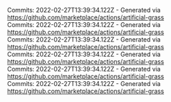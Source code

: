 Commits: 2022-02-27T13:39:34.122Z - Generated via https://github.com/marketplace/actions/artificial-grass
<br>
Commits: 2022-02-27T13:39:34.122Z - Generated via https://github.com/marketplace/actions/artificial-grass
<br>
Commits: 2022-02-27T13:39:34.122Z - Generated via https://github.com/marketplace/actions/artificial-grass
<br>
Commits: 2022-02-27T13:39:34.122Z - Generated via https://github.com/marketplace/actions/artificial-grass
<br>
Commits: 2022-02-27T13:39:34.122Z - Generated via https://github.com/marketplace/actions/artificial-grass
<br>
Commits: 2022-02-27T13:39:34.122Z - Generated via https://github.com/marketplace/actions/artificial-grass
<br>
